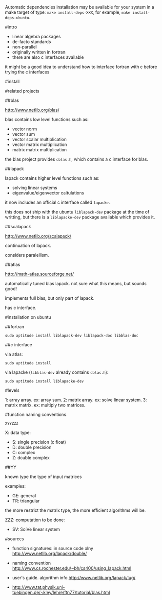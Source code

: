 Automatic dependencies installation may be available for your system in a make target of type:
`make install-deps-XXX`, for example, `make install-deps-ubuntu`.

#intro

- linear algebra packages
- de-facto standards
- non-parallel 
- originally written in fortran
- there are also c interfaces available

it might be a good idea to understand how to interface fortran with c
before trying the c interfaces

#install



#related projects

##blas

<http://www.netlib.org/blas/>

blas contains low level functions such as:

- vector norm
- vector sum
- vector scalar multiplication
- vector matrix multiplication
- matrix matrix multiplication

the blas project provides `cblas.h`, which contains a c interface for blas.

##lapack

lapack contains higher level functions such as:

- solving linear systems
- eigenvalue/eigenvector caltulations

it now includes an official c interface called `lapacke`.

this does not ship with the ubuntu `liblapack-dev` package at the time of writting,
but there is a `liblapacke-dev` package available which provides it.

##scalapack

<http://www.netlib.org/scalapack/>

continuation of lapack.

considers paralellism.

##atlas

<http://math-atlas.sourceforge.net/>

automatically tuned blas lapack. not sure what this means, but sounds good!

implements full blas, but only part of lapack.

has c interface.

#installation on ubuntu

##fortran

    sudo aptitude install liblapack-dev liblapack-doc libblas-doc

##c interface

via atlas:

    sudo aptitude install 

via lapacke (`libblas-dev` already contains `cblas.h`):

    sudo aptitude install liblapacke-dev

#levels

1: array array. ex: array sum.
2: matrix array. ex: solve linear system.
3: matrix matrix. ex: multiply two matrices.

#function naming conventions

`XYYZZZ`

X: data type:

- S: single precision (c float)
- D: double precision
- C: complex
- Z: double complex

##YY

known type the type of input matrices

examples:

- GE: general
- TR: triangular

the more restrict the matrix type, the more efficient algorithms will be.

ZZZ: computation to be done:

- SV: SolVe linear system

#sources

- function signatures: in source code olny
    <http://www.netlib.org/lapack/double/>
    
- naming convention
    <http://www.cs.rochester.edu/~bh/cs400/using_lapack.html>

- user's guide. algorithm info
    <http://www.netlib.org/lapack/lug/>

- http://www.tat.physik.uni-tuebingen.de/~kley/lehre/ftn77/tutorial/blas.html
